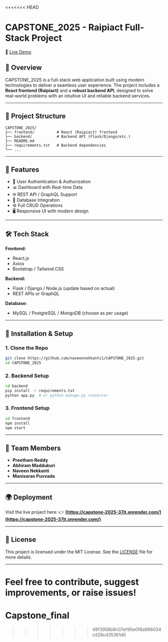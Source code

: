 <<<<<<< HEAD
# CAPSTONE_2025 - Raipiact Full-Stack Project

🚀 [Live Demo](https://capstone-2025-37jt.onrender.com/)

## 📌 Overview

CAPSTONE_2025 is a full-stack web application built using modern technologies to deliver a seamless user experience. The project includes a **React frontend (Raipiact)** and a **robust backend API**, designed to solve real-world problems with an intuitive UI and reliable backend services.

---

## 📁 Project Structure

```
CAPSTONE_2025/
├── frontend/          # React (Raipiact) frontend
├── backend/           # Backend API (Flask/Django/etc.)
├── README.md
├── requirements.txt   # Backend dependencies
└── ...
```

---

## 🧠 Features

- 🔐 User Authentication & Authorization
- 📊 Dashboard with Real-time Data
- 🌐 REST API / GraphQL Support
- 💾 Database Integration
- ⚙️ Full CRUD Operations
- 🖥️ Responsive UI with modern design

---

## 🛠️ Tech Stack

**Frontend:**
- React.js
- Axios
- Bootstrap / Tailwind CSS

**Backend:**
- Flask / Django / Node.js (update based on actual)
- REST APIs or GraphQL

**Database:**
- MySQL / PostgreSQL / MongoDB (choose as per usage)

---

## 🧪 Installation & Setup

### 1. Clone the Repo

```bash
git clone https://github.com/naveennekkanti1/CAPSTONE_2025.git
cd CAPSTONE_2025
```

### 2. Backend Setup

```bash
cd backend
pip install -r requirements.txt
python app.py  # or python manage.py runserver
```

### 3. Frontend Setup

```bash
cd frontend
npm install
npm start
```

---

## 👥 Team Members

- **Preetham Reddy**
- **Abhiram Maddukuri**
- **Naveen Nekkanti**
- **Manisaran Puvvada**

---

## 🌍 Deployment

Visit the live project here: 👉 **[https://capstone-2025-37jt.onrender.com/](https://capstone-2025-37jt.onrender.com/)**

---

## 📄 License

This project is licensed under the MIT License. See the [LICENSE](LICENSE) file for more details.

---

Feel free to contribute, suggest improvements, or raise issues!
=======
# Capstone_final
>>>>>>> 49f3958b9c07ef90e0f8a996034cd28cd35361d0
